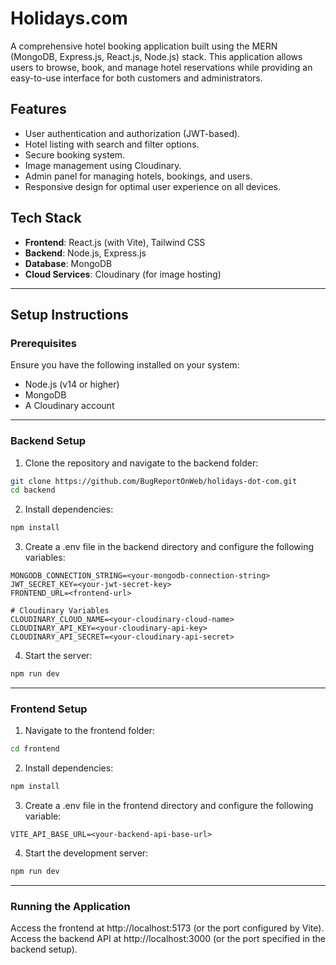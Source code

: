# Holidays.com

A comprehensive hotel booking application built using the MERN (MongoDB, Express.js, React.js, Node.js) stack. This application allows users to browse, book, and manage hotel reservations while providing an easy-to-use interface for both customers and administrators.  

## Features  

- User authentication and authorization (JWT-based).  
- Hotel listing with search and filter options.  
- Secure booking system.  
- Image management using Cloudinary.  
- Admin panel for managing hotels, bookings, and users.  
- Responsive design for optimal user experience on all devices.  

## Tech Stack  

- **Frontend**: React.js (with Vite), Tailwind CSS  
- **Backend**: Node.js, Express.js  
- **Database**: MongoDB  
- **Cloud Services**: Cloudinary (for image hosting)  

---

## Setup Instructions  

### Prerequisites  

Ensure you have the following installed on your system:  

- Node.js (v14 or higher)  
- MongoDB  
- A Cloudinary account  

---

### Backend Setup  

1. Clone the repository and navigate to the backend folder:  

```bash  
git clone https://github.com/BugReportOnWeb/holidays-dot-com.git
cd backend
```

2. Install dependencies:

```bash  
npm install
```

3. Create a .env file in the backend directory and configure the following variables:

```env
MONGODB_CONNECTION_STRING=<your-mongodb-connection-string>  
JWT_SECRET_KEY=<your-jwt-secret-key>  
FRONTEND_URL=<frontend-url>  

# Cloudinary Variables  
CLOUDINARY_CLOUD_NAME=<your-cloudinary-cloud-name>  
CLOUDINARY_API_KEY=<your-cloudinary-api-key>  
CLOUDINARY_API_SECRET=<your-cloudinary-api-secret>
```

4. Start the server:

```bash
npm run dev
```

---

### Frontend Setup

1. Navigate to the frontend folder:

```bash
cd frontend
```

2. Install dependencies:

```bash
npm install
```
  
3. Create a .env file in the frontend directory and configure the following variable:

```env
VITE_API_BASE_URL=<your-backend-api-base-url>  
```

4. Start the development server:

```bash
npm run dev
```

---

### Running the Application

Access the frontend at http://localhost:5173 (or the port configured by Vite).
Access the backend API at http://localhost:3000 (or the port specified in the backend setup).

